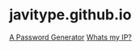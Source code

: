 # javitype.github.io
[A Password Generator](https://javitype.github.io/passgen/)
[Whats my IP?](https://javitype/whatsmyip)
